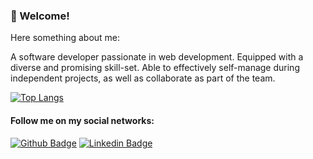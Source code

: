 ### 👋 Welcome!

Here something about me:

A software developer passionate in web development. Equipped with a diverse and promising skill-set. Able to effectively self-manage during independent projects, as well as collaborate as part of the team.

[![Top Langs](https://github-readme-stats.vercel.app/api/top-langs/?username=lenerson&layout=compact)](https://github.com/anuraghazra/github-readme-stats)

#### Follow me on my social networks:
[![Github Badge](https://img.shields.io/badge/-Github-000?style=flat-square&logo=Github&logoColor=white&link=https://github.com/rrvicente)](https://github.com/rrvicente)
[![Linkedin Badge](https://img.shields.io/badge/-LinkedIn-blue?style=flat-square&logo=Linkedin&logoColor=white&link=https://www.linkedin.com/in/rafael-rodrigo-vicente-141580a6)](https://www.linkedin.com/in/rafael-rodrigo-vicente-141580a6)


<!--
**rrvicente/rrvicente** is a ✨ _special_ ✨ repository because its `README.md` (this file) appears on your GitHub profile.

Here are some ideas to get you started:

- 🔭 I’m currently working on ...
- 🌱 I’m currently learning ...
- 👯 I’m looking to collaborate on ...
- 🤔 I’m looking for help with ...
- 💬 Ask me about ...
- 📫 How to reach me: ...
- 😄 Pronouns: ...
- ⚡ Fun fact: ...
-->
